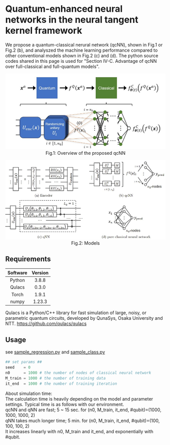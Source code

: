 # Quantum-enhanced neural networks in the neural tangent kernel framework

We propose a quantum-classical nerural network (qcNN), shown in Fig.1 or Fig.2 (b), and analyszed the machine learning performance compared to other conventional models shown in Fig.2 (c) and (d).
The python source codes shared in this page is used for "Section IV-C. Advantage of qcNN over full-classical and full-quantum models".

<p align="center">
<img src="https://github.com/htzk/qentk/blob/main/FIG1.JPG" width="700">
Fig.1: Overview of the proposed qcNN
</p>
<p align="center">
<img src="https://github.com/htzk/qentk/blob/main/FIG2.JPG" width="700">
Fig.2: Models
</p>

## Requirements

|Software|Version|
|:---:|:---:|
|Python|3.8.8|
|Qulacs|0.3.0|
|Torch|1.9.1|
|numpy|1.23.3|

Qulacs is a Python/C++ library for fast simulation of large, noisy, or parametric quantum circuits, developed by QunaSys, Osaka University and NTT.
https://github.com/qulacs/qulacs

## Usage

see [sample_regression.py](https://github.com/htzk/qentk/blob/main/sample_regression.py) and [sample_class.py](https://github.com/htzk/qentk/blob/main/sample_class.py)

```python
## set params ##
seed    = 0
n0      = 1000 # the number of nodes of classical neural network
M_train = 1000 # the number of training data
it_end  = 1000 # the number of training iteration
```

About simulation time:  
The calculation time is heavily depending on the model and parameter settings.
Typical time is as follows with our environment.  
  qcNN and qNN are fast; 5 ~ 15 sec. for (n0, M_train, it_end, #qubit)=(1000, 1000, 1000, 2)  
  qNN takes much longer time; 5 min. for (n0, M_train, it_end, #qubit)=(100, 100, 100, 2)  
It increases linearly with n0, M_train and it_end, and exponentially with #qubit.
